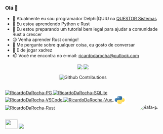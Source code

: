 ### Olá 👋

- 🔭 Atualmente eu sou programador Delphi|QUIU na [QUESTOR Sistemas](https://www.questor.com.br/)
- 🌱 Eu estou aprendendo Python e Rust
- 🦀 Eu estou preparando um tutorial bem legal para ajudar a comunidade Rust a crescer
- 😉 Venha aprender Rust comigo!
- 💬 Me pergunte sobre qualquer coisa, eu gosto de conversar
- 🐴 E de jogar xadrez
- 📫 Você me encontra no e-mail: ricardodarocha@outlook.com 

<div align="center">
 <img height="180em" src="https://github-readme-stats.vercel.app/api?username=ricardodarocha&show_icons=true&theme=tritanopia&include_all_commits=true&count_private=true"/>
  <img height="180em" src="https://github-readme-stats.vercel.app/api/top-langs/?username=ricardodarocha&layout=compact&langs_count=7&theme=tritanopia"/> 
</div>

<div align="center">
  
  ![Github Contributions](https://github-readme-streak-stats.herokuapp.com/?user=ricardodarocha&hide_border=true)   
  
</div>

<a href="https://github.com/ricardodarocha">
 

  <div style="display: inline_block"><br>
  <img align="center" alt="RicardoDaRocha-PG" height="30" width="40" src="https://cdn.jsdelivr.net/gh/devicons/devicon/icons/postgresql/postgresql-original.svg">
  <img align="center" alt="RicardoDaRocha-SQLite" height="30" width="40" src="https://cdn.jsdelivr.net/gh/devicons/devicon/icons/sqlite/sqlite-original.svg">
  <img align="center" alt="RicardoDaRocha-VSCode" height="30" width="40" src="https://cdn.jsdelivr.net/gh/devicons/devicon/icons/vscode/vscode-original.svg">
  <img align="center" alt="RicardoDaRocha-Vue" height="30" width="40" src="https://cdn.jsdelivr.net/gh/devicons/devicon/icons/vuejs/vuejs-original.svg">
  <img align="center" alt="RicardoDaRocha-Python" height="30" width="40" src="https://raw.githubusercontent.com/devicons/devicon/master/icons/python/python-original.svg">
  <img align="center" alt="RicardoDaRocha-Rust" height="30" width="40" src="https://cdn.jsdelivr.net/gh/devicons/devicon/icons/rust/rust-plain.svg">
  <img align="right" alt="Rafa-pic" height="150" style="border-radius:50px;" src="https://www.rust-lang.org/static/images/ferris.gif">
</div>
  
  ##
 
<div>
  <a href = "mailto:ricardodarocha@gmail.com"><img  height="30" width="40" src="https://img.icons8.com/material-two-tone/344/mail.png" target="_blank"></a></a> 
  <a href="https://www.linkedin.com/in/ricardo-da-rocha-vitor-a0983932" target="_blank"><img src="https://www.rust-lang.org/static/images/ferris.gif" target="_blank"> 
 
</div>
  
